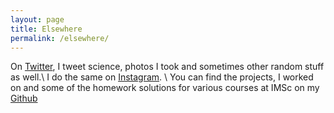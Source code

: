 ```yaml
---
layout: page
title: Elsewhere
permalink: /elsewhere/
---
```


On [Twitter](https://www.twitter.com/asanjeevkeloth), I tweet science, photos I took and sometimes other random stuff as well.\\
I do the same on [Instagram](https://www.instagram.com/asperagus.etal). \\
You can find the projects, I worked on and some of the homework solutions for various courses at IMSc on my [Github](https://github.com/akshaysanjeevk)

